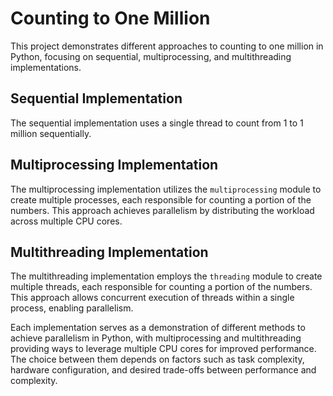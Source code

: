 # Counting to One Million

This project demonstrates different approaches to counting to one million in Python, focusing on sequential, multiprocessing, and multithreading implementations.

## Sequential Implementation

The sequential implementation uses a single thread to count from 1 to 1 million sequentially.

## Multiprocessing Implementation

The multiprocessing implementation utilizes the `multiprocessing` module to create multiple processes, each responsible for counting a portion of the numbers. This approach achieves parallelism by distributing the workload across multiple CPU cores.

## Multithreading Implementation

The multithreading implementation employs the `threading` module to create multiple threads, each responsible for counting a portion of the numbers. This approach allows concurrent execution of threads within a single process, enabling parallelism.

Each implementation serves as a demonstration of different methods to achieve parallelism in Python, with multiprocessing and multithreading providing ways to leverage multiple CPU cores for improved performance. The choice between them depends on factors such as task complexity, hardware configuration, and desired trade-offs between performance and complexity.
